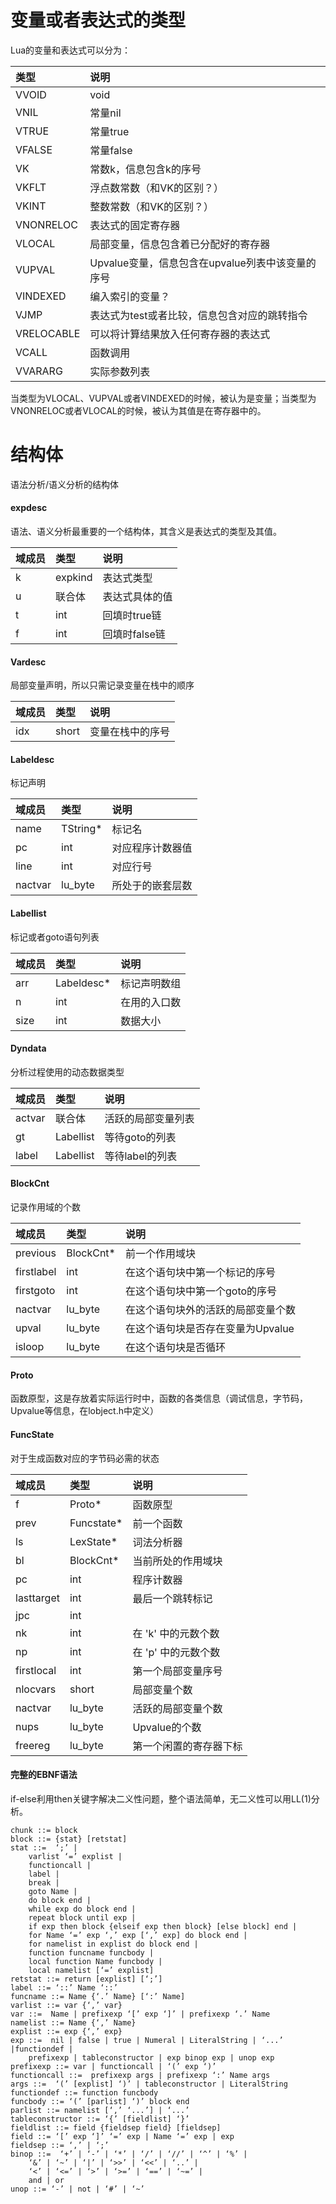 # 变量或者表达式的类型
Lua的变量和表达式可以分为：

|类型|说明|
|:-|:-|
|VVOID|void|
|VNIL|常量nil|
|VTRUE|常量true |
|VFALSE|常量false |
|VK|常数k，信息包含k的序号|
|VKFLT|浮点数常数（和VK的区别？）|
|VKINT|整数常数（和VK的区别？）|
|VNONRELOC|表达式的固定寄存器 |
|VLOCAL|局部变量，信息包含着已分配好的寄存器|
|VUPVAL|Upvalue变量，信息包含在upvalue列表中该变量的序号|
|VINDEXED|编入索引的变量？|
|VJMP|表达式为test或者比较，信息包含对应的跳转指令|
|VRELOCABLE|可以将计算结果放入任何寄存器的表达式 |
|VCALL|函数调用 |
|VVARARG |实际参数列表 |

当类型为VLOCAL、VUPVAL或者VINDEXED的时候，被认为是变量；当类型为VNONRELOC或者VLOCAL的时候，被认为其值是在寄存器中的。

# 结构体

语法分析/语义分析的结构体

#### expdesc
语法、语义分析最重要的一个结构体，其含义是表达式的类型及其值。

|域成员|类型|说明|
|:-|:-|:-|
|k|expkind|表达式类型|
|u|联合体|表达式具体的值|
|t|int|回填时true链|
|f|int|回填时false链|

#### Vardesc
局部变量声明，所以只需记录变量在栈中的顺序

|域成员|类型|说明|
|:-|:-|:-|
|idx|short|变量在栈中的序号|

#### Labeldesc
标记声明

|域成员|类型|说明|
|:-|:-|:-|
|name|TString*|标记名|
|pc|int|对应程序计数器值|
|line|int|对应行号|
|nactvar|lu_byte|所处于的嵌套层数|

#### Labellist
标记或者goto语句列表

|域成员|类型|说明|
|:-|:-|:-|
|arr|Labeldesc*|标记声明数组|
|n|int|在用的入口数|
|size|int|数据大小|

#### Dyndata
分析过程使用的动态数据类型

|域成员|类型|说明|
|:-|:-|:-|
|actvar|联合体|活跃的局部变量列表|
|gt|Labellist|等待goto的列表|
|label|Labellist|等待label的列表|

#### BlockCnt
记录作用域的个数

|域成员|类型|说明|
|:-|:-|:-|
|previous|BlockCnt*|前一个作用域块|
|firstlabel|int|在这个语句块中第一个标记的序号|
|firstgoto|int|在这个语句块中第一个goto的序号|
|nactvar|lu_byte|在这个语句块外的活跃的局部变量个数|
|upval|lu_byte|在这个语句块是否存在变量为Upvalue|
|isloop|lu_byte|在这个语句块是否循环|


#### Proto
函数原型，这是存放着实际运行时中，函数的各类信息（调试信息，字节码，Upvalue等信息，在lobject.h中定义）



#### FuncState
对于生成函数对应的字节码必需的状态

|域成员|类型|说明|
|:-|:-|:-|
|f|Proto*|函数原型|
|prev|Funcstate*|前一个函数|
|ls|LexState*|词法分析器|
|bl|BlockCnt*|当前所处的作用域块|
|pc|int|程序计数器|
|lasttarget|int|最后一个跳转标记|
|jpc|int||
|nk|int|在 'k' 中的元数个数|
|np|int|在 'p' 中的元数个数|
|firstlocal|int|第一个局部变量序号|
|nlocvars|short|局部变量个数|
|nactvar|lu_byte|活跃的局部变量个数|
|nups|lu_byte|Upvalue的个数|
|freereg|lu_byte|第一个闲置的寄存器下标|

#### 完整的EBNF语法

if-else利用then关键字解决二义性问题，整个语法简单，无二义性可以用LL(1)分析。

```
chunk ::= block
block ::= {stat} [retstat]
stat ::=  ‘;’ | 
    varlist ‘=’ explist | 
    functioncall | 
    label | 
    break | 
    goto Name | 
    do block end | 
    while exp do block end | 
    repeat block until exp | 
    if exp then block {elseif exp then block} [else block] end | 
    for Name ‘=’ exp ‘,’ exp [‘,’ exp] do block end | 
    for namelist in explist do block end | 
    function funcname funcbody | 
    local function Name funcbody | 
    local namelist [‘=’ explist] 
retstat ::= return [explist] [‘;’]
label ::= ‘::’ Name ‘::’
funcname ::= Name {‘.’ Name} [‘:’ Name]
varlist ::= var {‘,’ var}
var ::=  Name | prefixexp ‘[’ exp ‘]’ | prefixexp ‘.’ Name 
namelist ::= Name {‘,’ Name}
explist ::= exp {‘,’ exp}
exp ::=  nil | false | true | Numeral | LiteralString | ‘...’ |functiondef | 
    prefixexp | tableconstructor | exp binop exp | unop exp 
prefixexp ::= var | functioncall | ‘(’ exp ‘)’
functioncall ::=  prefixexp args | prefixexp ‘:’ Name args 
args ::=  ‘(’ [explist] ‘)’ | tableconstructor | LiteralString 
functiondef ::= function funcbody
funcbody ::= ‘(’ [parlist] ‘)’ block end
parlist ::= namelist [‘,’ ‘...’] | ‘...’
tableconstructor ::= ‘{’ [fieldlist] ‘}’
fieldlist ::= field {fieldsep field} [fieldsep]
field ::= ‘[’ exp ‘]’ ‘=’ exp | Name ‘=’ exp | exp
fieldsep ::= ‘,’ | ‘;’
binop ::=  ‘+’ | ‘-’ | ‘*’ | ‘/’ | ‘//’ | ‘^’ | ‘%’ | 
    ‘&’ | ‘~’ | ‘|’ | ‘>>’ | ‘<<’ | ‘..’ | 
    ‘<’ | ‘<=’ | ‘>’ | ‘>=’ | ‘==’ | ‘~=’ | 
    and | or
unop ::= ‘-’ | not | ‘#’ | ‘~’
```

